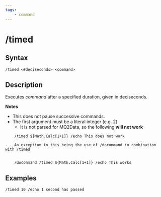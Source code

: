 ```yaml
---
tags:
    - command
---
```

# /timed

## Syntax

```eqcommand
/timed <#deciseconds> <command>
```

## Description

Executes _command_ after a specified duration, given in deciseconds.

**Notes**

* This does not pause successive commands.
* The first argument must be a literal integer (e.g. 2)
  * It is not parsed for MQ2Data, so the following **will not work**

```text
    /timed ${Math.Calc[1+1]} /echo This does not work

-   An exception to this being the use of /docommand in combination with /timed


    /docommand /timed ${Math.Calc[1+1]} /echo This works
```

## Examples

```text
/timed 10 /echo 1 second has passed
```

